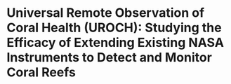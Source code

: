 # Universal Remote Observation of Coral Health (UROCH): Studying the Efficacy of Extending Existing NASA Instruments to Detect and Monitor Coral Reefs
